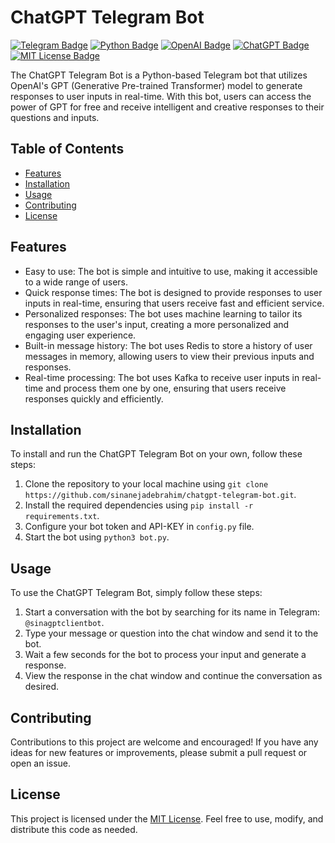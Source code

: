 # ChatGPT Telegram Bot

[![Telegram Badge](https://img.shields.io/badge/Telegram-ChatGPTBot-blue.svg?logo=telegram)](https://t.me/sinagptclientbot)
[![Python Badge](https://img.shields.io/badge/Python-3.10-blue.svg?logo=python)](https://www.python.org/downloads/)
[![OpenAI Badge](https://img.shields.io/badge/OpenAI-GPT--3-brightgreen)](https://openai.com/)
[![ChatGPT Badge](https://img.shields.io/badge/ChatGPT-Model-brightgreen)](https://openai.com/blog/chat-with-ai/)
[![MIT License Badge](https://img.shields.io/badge/License-MIT-yellow.svg)](https://opensource.org/licenses/MIT)

The ChatGPT Telegram Bot is a Python-based Telegram bot that utilizes OpenAI's GPT (Generative Pre-trained Transformer) model to generate responses to user inputs in real-time. With this bot, users can access the power of GPT for free and receive intelligent and creative responses to their questions and inputs.

## Table of Contents
- [Features](#features)
- [Installation](#installation)
- [Usage](#usage)
- [Contributing](#contributing)
- [License](#license)

## Features

- Easy to use: The bot is simple and intuitive to use, making it accessible to a wide range of users.
- Quick response times: The bot is designed to provide responses to user inputs in real-time, ensuring that users receive fast and efficient service.
- Personalized responses: The bot uses machine learning to tailor its responses to the user's input, creating a more personalized and engaging user experience.
- Built-in message history: The bot uses Redis to store a history of user messages in memory, allowing users to view their previous inputs and responses.
- Real-time processing: The bot uses Kafka to receive user inputs in real-time and process them one by one, ensuring that users receive responses quickly and efficiently.


## Installation

To install and run the ChatGPT Telegram Bot on your own, follow these steps:

1. Clone the repository to your local machine using `git clone https://github.com/sinanejadebrahim/chatgpt-telegram-bot.git`.
2. Install the required dependencies using `pip install -r requirements.txt`.
3. Configure your bot token and API-KEY in `config.py` file.
4. Start the bot using `python3 bot.py`.

## Usage

To use the ChatGPT Telegram Bot, simply follow these steps:

1. Start a conversation with the bot by searching for its name in Telegram: `@sinagptclientbot`.
2. Type your message or question into the chat window and send it to the bot.
3. Wait a few seconds for the bot to process your input and generate a response.
4. View the response in the chat window and continue the conversation as desired.

## Contributing

Contributions to this project are welcome and encouraged! If you have any ideas for new features or improvements, please submit a pull request or open an issue.

## License

This project is licensed under the [MIT License](https://opensource.org/licenses/MIT). Feel free to use, modify, and distribute this code as needed.
